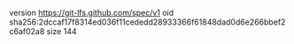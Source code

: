 version https://git-lfs.github.com/spec/v1
oid sha256:2dccaf17f8314ed036f11cededd28933366f61848dad0d6e266bbef2c6af02a8
size 144
